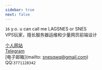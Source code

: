 ```yaml
---
sidebar: true
next: false
--- 
```

`16` y.o. u can call me LAGSNES or SNES  
VPS玩家，擅长服务器运维和少量网页前端设计  
  
[个人网站](https://lagsn.es)  
[Telegram](https://t.me/lagsnes)  
[电子邮箱](mailto: snesqwq@gmail.com)  
QQ:`3771128342`